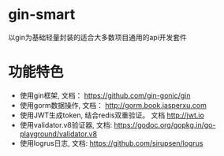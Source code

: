 # gin-smart

以gin为基础轻量封装的适合大多数项目通用的api开发套件


# 功能特色
* 使用gin框架, 文档： https://github.com/gin-gonic/gin
* 使用gorm数据操作, 文档： http://gorm.book.jasperxu.com 
* 使用JWT生成token, 结合redis双重验证。 文档 http://jwt.io
* 使用validator.v8验证器, 文档: https://godoc.org/gopkg.in/go-playground/validator.v8
* 使用logrus日志, 文档: https://github.com/sirupsen/logrus






